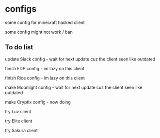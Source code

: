 # configs

some config for minecraft hacked client 

some config might not work / ban

## To do list

update Slack config - wait for next update cuz the client seen like outdated

finish FDP config - im lazy on this client

finish Rice config - im lazy on this client

make Moonlight config - wait for next update cuz the client seen like outdated

make Cryptix config - now doing

try Luv client

try Elite client

try Sakura client 
